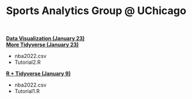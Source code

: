 # Sports Analytics Group @ UChicago

<br>

**[Data Visualization (January 23)](https://skdeshpande91.github.io/wharton_moneyball/lecture2.html)** <br>
**[More Tidyverse (January 23)](https://skdeshpande91.github.io/wharton_moneyball/lecture3.html)**
* nba2022.csv
* Tutorial2.R

**[R + Tidyverse (January 9)](https://skdeshpande91.github.io/wharton_moneyball/tc_lecture1.html)**
* nba2022.csv
* Tutorial1.R
